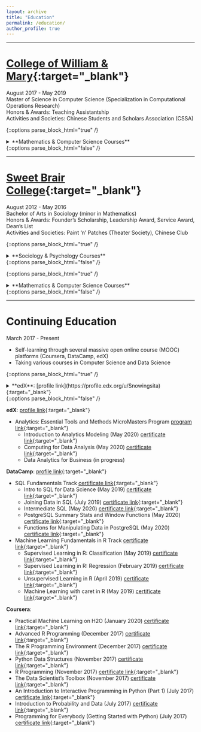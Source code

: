 ```yaml
---
layout: archive
title: "Education"
permalink: /education/
author_profile: true
---
```


---

[College of William & Mary](http://www.wm.edu){:target="_blank"}
======
August 2017 - May 2019  
Master of Science in Computer Science (Specialization in Computational Operations Research)  
Honors & Awards: Teaching Assistantship  
Activities and Societies: Chinese Students and Scholars Association (CSSA)

{::options parse_block_html="true" /}
<details><summary markdown="span">**Mathematics & Computer Science Courses**</summary>
- APSC 691 Applied Machine Learning
- CSCI 698 Simulation & Modeling in Operations Research
- CSCI 688 Data Mining
- CSCI 688 Network Location Theory
- CSCI 688 Optimization in Machine Learning 
- CSCI 678 Statistical Analysis of Simulation Models
- CSCI 658 Discrete Optimization 
- CSCI 648 Network Optimization 
- CSCI 628 Linear Programming 
- CSCI 618 Models & Applications in Operations Research 
- CSCI 520 Computing in Operations Research 
- MATH 552 Mathematical Statistics 
- MATH 551 Probability
</details>
{::options parse_block_html="false" /}

---

[Sweet Brair College](http://www.sbc.edu){:target="_blank"}
======
August 2012 - May 2016  
Bachelor of Arts in Sociology (minor in Mathematics)   
Honors & Awards: Founder’s Scholarship, Leadership Award, Service Award, Dean’s List  
Activities and Societies: Paint ‘n’ Patches (Theater Society), Chinese Club  

{::options parse_block_html="true" /}
<details><summary markdown="span">**Sociology & Psychology Courses**</summary>
- SOCI 452 Senior Seminar 
- SOCI 451 Research Methods 
- SOCI 450 Sociological Theory 
- SOCI 360 Minorities and Race Relations 
- SOCI 330 Social Stratification 
- SOCI 320 Social Organization: Work, Family, and Education 
- SOCI 260 Sociology of Religion 
- SOCI 223 Sociology of Food 
- SOCI 200 Medical Sociology 
- SOCI 110 Intro to Sociology: Social Research 
- SOCI 100 Intro to Sociology: Sociological Perspective 
- PSYC 219 Statistics for Behavioral Science 
- PSYC 101 Introductory Psychology 
</details>
{::options parse_block_html="false" /}

{::options parse_block_html="true" /}
<details><summary markdown="span">**Mathematics & Computer Science Courses**</summary>
- MATH 328 Ordinary Differential Equations 
- MATH 232 Linear Algebra 
- MATH 223 Calculus III 
- MATH 205 Applied Statistics 
- MATH 124 Calculus II 
- CSCI 188 Java Programming I 
- PHIL 119 Logic 
</details>
{::options parse_block_html="false" /}

---

Continuing Education
======
March 2017 - Present  
- Self-learning through several massive open online course (MOOC) platforms (Coursera, DataCamp, edX)  
- Taking various courses in Computer Science and Data Science 

{::options parse_block_html="true" /}
<details>
<summary markdown="span">**edX**: [profile link](https://profile.edx.org/u/Snowingsita){:target="_blank"}</summary>
- Analytics: Essential Tools and Methods MicroMasters Program [program link](https://credentials.edx.org/records/programs/shared/2893a4d1b61b474ea2ca505eda3c4b51/){:target="_blank"}
	- Introduction to Analytics Modeling (May 2020) [certificate link](https://courses.edx.org/certificates/661237124e804e77b925ae37c9107545){:target="_blank"}
	- Computing for Data Analysis (May 2020) [certificate link](https://courses.edx.org/certificates/4a77a230326c4c61949ed7b473a303e4){:target="_blank"} 
	- Data Analytics for Business (in progress)
</details>
{::options parse_block_html="false" /}
  
**edX**: [profile link](https://profile.edx.org/u/Snowingsita){:target="_blank"}
- Analytics: Essential Tools and Methods MicroMasters Program [program link](https://credentials.edx.org/records/programs/shared/2893a4d1b61b474ea2ca505eda3c4b51/){:target="_blank"}
	- Introduction to Analytics Modeling (May 2020) [certificate link](https://courses.edx.org/certificates/661237124e804e77b925ae37c9107545){:target="_blank"}
	- Computing for Data Analysis (May 2020) [certificate link](https://courses.edx.org/certificates/4a77a230326c4c61949ed7b473a303e4){:target="_blank"} 
	- Data Analytics for Business (in progress)

**DataCamp**: [profile link](https://www.datacamp.com/profile/xzhang33){:target="_blank"}

- SQL Fundamentals Track [certificate link](https://www.datacamp.com/statement-of-accomplishment/track/1a5e852a6df7f4a6018a67a89444d2e0c8ceffcf){:target="_blank"}
	- Intro to SQL for Data Science (May 2019) [certificate link](https://www.datacamp.com/statement-of-accomplishment/course/8673be852faf03b428370ffca806c13996851845){:target="_blank"}
	- Joining Data in SQL (July 2019) [certificate link](https://www.datacamp.com/statement-of-accomplishment/course/966173f17c4fe9b21d282604bdceafdc769ab751){:target="_blank"}
	- Intermediate SQL (May 2020) [certificate link](https://www.datacamp.com/statement-of-accomplishment/course/5fb8883caf1dfb32f68d4e4c03c775dc3e54078f){:target="_blank"}
	- PostgreSQL Summary Stats and Window Functions (May 2020) [certificate link](https://www.datacamp.com/statement-of-accomplishment/course/0de6a8326734fea9200533ea543210bdaed744da){:target="_blank"}	
	- Functions for Manipulating Data in PostgreSQL (May 2020) [certificate link](https://www.datacamp.com/statement-of-accomplishment/course/41784344032c0662cc3b79ef13d5fd9c0638a959){:target="_blank"}
- Machine Learning Fundamentals in R Track [certificate link](https://www.datacamp.com/statement-of-accomplishment/track/72ae99b3e79c7d8d79c25307ac21bbb324e8e1ca){:target="_blank"}    
	- Supervised Learning in R: Classification (May 2019) [certificate link](https://www.datacamp.com/statement-of-accomplishment/course/5b95e111fb1b18a532faadd50b806d56f4f00a0b){:target="_blank"}  			  
	- Supervised Learning in R: Regression (February 2019) [certificate link](https://www.datacamp.com/statement-of-accomplishment/course/00d01cc39bd7ecc082630fce3e01dc8a03041183){:target="_blank"}  
	- Unsupervised Learning in R (April 2019) [certificate link](https://www.datacamp.com/statement-of-accomplishment/course/0dfe230739e5d0819d0a977af24e3ae7633a22e5){:target="_blank"}   
	- Machine Learning with caret in R (May 2019) [certificate link](https://www.datacamp.com/statement-of-accomplishment/course/8c97969a8ca58476961fb264267e951c788ba90f){:target="_blank"}
	
**Coursera**: 
- Practical Machine Learning on H2O (January 2020) [certificate link](https://www.coursera.org/account/accomplishments/records/Y5VDKPEF8S2F){:target="_blank"}  
- Advanced R Programming (December 2017) [certificate link](https://www.coursera.org/account/accomplishments/records/KAJT6AQUVH5E){:target="_blank"} 
- The R Programming Environment (December 2017) [certificate link](https://www.coursera.org/account/accomplishments/records/J7AM92J6ELBF){:target="_blank"} 
- Python Data Structures (November 2017) [certificate link](https://www.coursera.org/account/accomplishments/records/BUDYB372LPUQ){:target="_blank"}
- R Programming (November 2017) [certificate link](https://www.coursera.org/account/accomplishments/records/77FEUCLHM7N3){:target="_blank"}  
- The Data Scientist’s Toolbox (November 2017) [certificate link](https://www.coursera.org/account/accomplishments/records/C5MS6WN3NPQ4){:target="_blank"} 
- An Introduction to Interactive Programming in Python (Part 1) (July 2017) [certificate link](https://www.coursera.org/account/accomplishments/records/ZGA34GNXE3SE){:target="_blank"}  
- Introduction to Probability and Data (July 2017) [certificate link](https://www.coursera.org/account/accomplishments/records/NSECHXS8GKE5){:target="_blank"}  
- Programming for Everybody (Getting Started with Python) (July 2017) [certificate link](https://www.coursera.org/account/accomplishments/records/6KZPLTC3CQUQ){:target="_blank"}  
